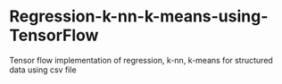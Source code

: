 # Regression-k-nn-k-means-using-TensorFlow
Tensor flow implementation of regression, k-nn, k-means for structured data using csv file
